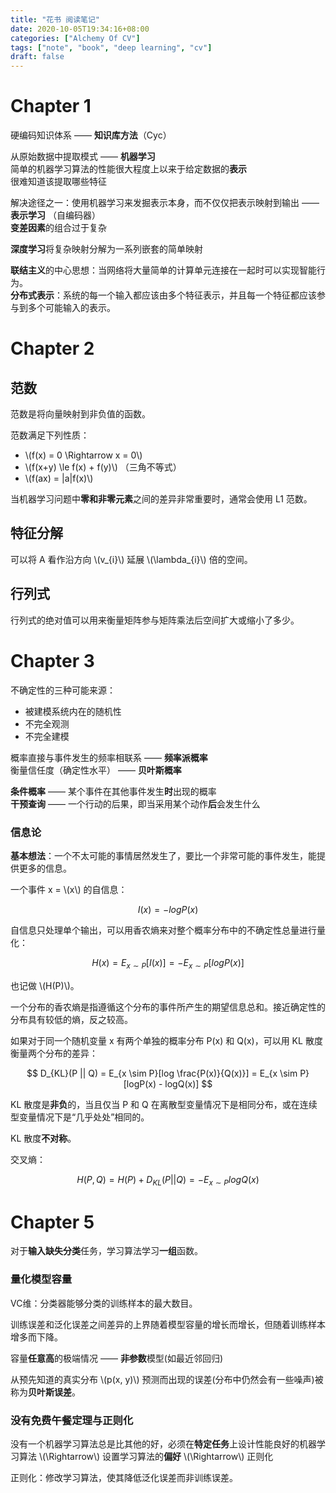 ```yaml
---
title: "花书 阅读笔记"
date: 2020-10-05T19:34:16+08:00
categories: ["Alchemy Of CV"]
tags: ["note", "book", "deep learning", "cv"]
draft: false
---
```


# Chapter 1
硬编码知识体系 —— **知识库方法**（Cyc）  

从原始数据中提取模式 —— **机器学习**  
简单的机器学习算法的性能很大程度上以来于给定数据的**表示**  
很难知道该提取哪些特征  

解决途径之一：使用机器学习来发掘表示本身，而不仅仅把表示映射到输出 —— **表示学习**  （自编码器）  
**变差因素**的组合过于复杂  

**深度学习**将复杂映射分解为一系列嵌套的简单映射  

**联结主义**的中心思想：当网络将大量简单的计算单元连接在一起时可以实现智能行为。  
**分布式表示**：系统的每一个输入都应该由多个特征表示，并且每一个特征都应该参与到多个可能输入的表示。  

# Chapter 2
## 范数

范数是将向量映射到非负值的函数。  

范数满足下列性质：  
+ \\(f(x) = 0 \Rightarrow x = 0\\)
+ \\(f(x+y) \le f(x) + f(y)\\) （三角不等式）
+ \\(f(ax) = |a|f(x)\\)

当机器学习问题中**零和非零元素**之间的差异非常重要时，通常会使用 L1 范数。  

## 特征分解

可以将 A 看作沿方向 \\(v_{i}\\) 延展 \\(\lambda_{i}\\) 倍的空间。  

## 行列式

行列式的绝对值可以用来衡量矩阵参与矩阵乘法后空间扩大或缩小了多少。  

# Chapter 3
不确定性的三种可能来源：    
+ 被建模系统内在的随机性
+ 不完全观测
+ 不完全建模

概率直接与事件发生的频率相联系 —— **频率派概率**  
衡量信任度（确定性水平） —— **贝叶斯概率**  

**条件概率** —— 某个事件在其他事件发生**时**出现的概率  
**干预查询** —— 一个行动的后果，即当采用某个动作**后**会发生什么  

### 信息论
**基本想法**：一个不太可能的事情居然发生了，要比一个非常可能的事件发生，能提供更多的信息。  

一个事件 x = \\(x\\) 的自信息：  

$$ I(x) = -logP(x) $$

自信息只处理单个输出，可以用香农熵来对整个概率分布中的不确定性总量进行量化：  

$$ H(x) = E_{x \sim P}[I(x)] = -E_{x \sim P}[logP(x)] $$

也记做 \\(H(P)\\)。  

一个分布的香农熵是指遵循这个分布的事件所产生的期望信息总和。接近确定性的分布具有较低的熵，反之较高。  

如果对于同一个随机变量 x 有两个单独的概率分布 P(x) 和 Q(x)，可以用 KL 散度衡量两个分布的差异：  

$$ D_{KL}(P || Q) = E_{x \sim P}[log \frac{P(x)}{Q(x)}] = E_{x \sim P}[logP(x) - logQ(x)] $$

KL 散度是**非负**的，当且仅当 P 和 Q 在离散型变量情况下是相同分布，或在连续型变量情况下是“几乎处处”相同的。  

KL 散度**不对称**。  

交叉熵：  

$$ H(P, Q) = H(P) + D_{KL}(P || Q) = -E_{x \sim P}logQ(x) $$

# Chapter 5
对于**输入缺失分类**任务，学习算法学习**一组**函数。  

### 量化模型容量
VC维：分类器能够分类的训练样本的最大数目。  

训练误差和泛化误差之间差异的上界随着模型容量的增长而增长，但随着训练样本增多而下降。  

容量**任意高**的极端情况 —— **非参数**模型(如最近邻回归)  

从预先知道的真实分布 \\(p(x, y)\\) 预测而出现的误差(分布中仍然会有一些噪声)被称为**贝叶斯误差**。  

### 没有免费午餐定理与正则化
没有一个机器学习算法总是比其他的好，必须在**特定任务**上设计性能良好的机器学习算法 \\(\Rightarrow\\) 设置学习算法的**偏好** \\(\Rightarrow\\) 正则化    

正则化：修改学习算法，使其降低泛化误差而非训练误差。  
